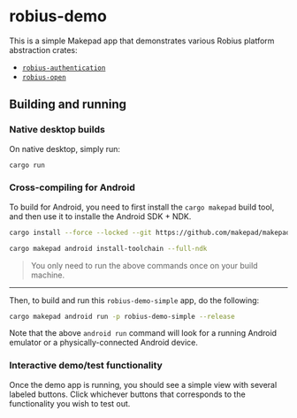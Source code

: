 # robius-demo

This is a simple Makepad app that demonstrates various Robius platform abstraction crates:
* [`robius-authentication`](https://github.com/project-robius/robius-authentication)
* [`robius-open`](https://github.com/project-robius/robius-open)

## Building and running

### Native desktop builds
On native desktop, simply run:
```sh
cargo run
```

### Cross-compiling for Android
To build for Android, you need to first install the `cargo makepad` build tool,
and then use it to installe the Android SDK + NDK.
```sh
cargo install --force --locked --git https://github.com/makepad/makepad.git --branch rik cargo-makepad
```
```sh
cargo makepad android install-toolchain --full-ndk
```
> You only need to run the above commands once on your build machine.

-------------------------------------------------------------------------------

Then, to build and run this `robius-demo-simple` app, do the following:
```sh
cargo makepad android run -p robius-demo-simple --release
```

Note that the above `android run` command will look for a running Android emulator or a physically-connected Android device.


### Interactive demo/test functionality

Once the demo app is running, you should see a simple view with several labeled buttons. Click whichever buttons that corresponds to the functionality you wish to test out.
